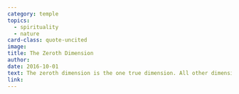 ```yaml
---
category: temple
topics:
  - spirituality
  - nature
card-class: quote-uncited
image:
title: The Zeroth Dimension
author:
date: 2016-10-01
text: The zeroth dimension is the one true dimension. All other dimensions are constructs, systems and illusions contained within it. Existence is topological, following the properties of continuity, connectedness, and convergence. It expands as a fractal in to singularity and out to infinity. It is the cosmic portal to spirituality. It represents both Truth and interpretation. Thus it cannot be expressed or shared directly, but must be experienced individually through mindfulness and love.
link:
---
```

